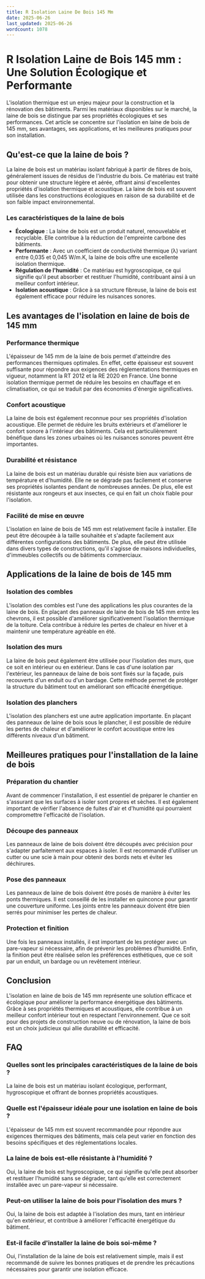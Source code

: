 ```yaml
---
title: R Isolation Laine De Bois 145 Mm
date: 2025-06-26
last_updated: 2025-06-26
wordcount: 1078
---
```


# R Isolation Laine de Bois 145 mm : Une Solution Écologique et Performante

L'isolation thermique est un enjeu majeur pour la construction et la rénovation des bâtiments. Parmi les matériaux disponibles sur le marché, la laine de bois se distingue par ses propriétés écologiques et ses performances. Cet article se concentre sur l'isolation en laine de bois de 145 mm, ses avantages, ses applications, et les meilleures pratiques pour son installation.

## Qu'est-ce que la laine de bois ?

La laine de bois est un matériau isolant fabriqué à partir de fibres de bois, généralement issues de résidus de l'industrie du bois. Ce matériau est traité pour obtenir une structure légère et aérée, offrant ainsi d'excellentes propriétés d'isolation thermique et acoustique. La laine de bois est souvent utilisée dans les constructions écologiques en raison de sa durabilité et de son faible impact environnemental.

### Les caractéristiques de la laine de bois

- **Écologique** : La laine de bois est un produit naturel, renouvelable et recyclable. Elle contribue à la réduction de l'empreinte carbone des bâtiments.
- **Performante** : Avec un coefficient de conductivité thermique (λ) variant entre 0,035 et 0,045 W/m.K, la laine de bois offre une excellente isolation thermique.
- **Régulation de l'humidité** : Ce matériau est hygroscopique, ce qui signifie qu'il peut absorber et restituer l'humidité, contribuant ainsi à un meilleur confort intérieur.
- **Isolation acoustique** : Grâce à sa structure fibreuse, la laine de bois est également efficace pour réduire les nuisances sonores.

## Les avantages de l'isolation en laine de bois de 145 mm

### Performance thermique

L'épaisseur de 145 mm de la laine de bois permet d'atteindre des performances thermiques optimales. En effet, cette épaisseur est souvent suffisante pour répondre aux exigences des réglementations thermiques en vigueur, notamment la RT 2012 et la RE 2020 en France. Une bonne isolation thermique permet de réduire les besoins en chauffage et en climatisation, ce qui se traduit par des économies d'énergie significatives.

### Confort acoustique

La laine de bois est également reconnue pour ses propriétés d'isolation acoustique. Elle permet de réduire les bruits extérieurs et d'améliorer le confort sonore à l'intérieur des bâtiments. Cela est particulièrement bénéfique dans les zones urbaines où les nuisances sonores peuvent être importantes.

### Durabilité et résistance

La laine de bois est un matériau durable qui résiste bien aux variations de température et d'humidité. Elle ne se dégrade pas facilement et conserve ses propriétés isolantes pendant de nombreuses années. De plus, elle est résistante aux rongeurs et aux insectes, ce qui en fait un choix fiable pour l'isolation.

### Facilité de mise en œuvre

L'isolation en laine de bois de 145 mm est relativement facile à installer. Elle peut être découpée à la taille souhaitée et s'adapte facilement aux différentes configurations des bâtiments. De plus, elle peut être utilisée dans divers types de constructions, qu'il s'agisse de maisons individuelles, d'immeubles collectifs ou de bâtiments commerciaux.

## Applications de la laine de bois de 145 mm

### Isolation des combles

L'isolation des combles est l'une des applications les plus courantes de la laine de bois. En plaçant des panneaux de laine de bois de 145 mm entre les chevrons, il est possible d'améliorer significativement l'isolation thermique de la toiture. Cela contribue à réduire les pertes de chaleur en hiver et à maintenir une température agréable en été.

### Isolation des murs

La laine de bois peut également être utilisée pour l'isolation des murs, que ce soit en intérieur ou en extérieur. Dans le cas d'une isolation par l'extérieur, les panneaux de laine de bois sont fixés sur la façade, puis recouverts d'un enduit ou d'un bardage. Cette méthode permet de protéger la structure du bâtiment tout en améliorant son efficacité énergétique.

### Isolation des planchers

L'isolation des planchers est une autre application importante. En plaçant des panneaux de laine de bois sous le plancher, il est possible de réduire les pertes de chaleur et d'améliorer le confort acoustique entre les différents niveaux d'un bâtiment.

## Meilleures pratiques pour l'installation de la laine de bois

### Préparation du chantier

Avant de commencer l'installation, il est essentiel de préparer le chantier en s'assurant que les surfaces à isoler sont propres et sèches. Il est également important de vérifier l'absence de fuites d'air et d'humidité qui pourraient compromettre l'efficacité de l'isolation.

### Découpe des panneaux

Les panneaux de laine de bois doivent être découpés avec précision pour s'adapter parfaitement aux espaces à isoler. Il est recommandé d'utiliser un cutter ou une scie à main pour obtenir des bords nets et éviter les déchirures.

### Pose des panneaux

Les panneaux de laine de bois doivent être posés de manière à éviter les ponts thermiques. Il est conseillé de les installer en quinconce pour garantir une couverture uniforme. Les joints entre les panneaux doivent être bien serrés pour minimiser les pertes de chaleur.

### Protection et finition

Une fois les panneaux installés, il est important de les protéger avec un pare-vapeur si nécessaire, afin de prévenir les problèmes d'humidité. Enfin, la finition peut être réalisée selon les préférences esthétiques, que ce soit par un enduit, un bardage ou un revêtement intérieur.

## Conclusion

L'isolation en laine de bois de 145 mm représente une solution efficace et écologique pour améliorer la performance énergétique des bâtiments. Grâce à ses propriétés thermiques et acoustiques, elle contribue à un meilleur confort intérieur tout en respectant l'environnement. Que ce soit pour des projets de construction neuve ou de rénovation, la laine de bois est un choix judicieux qui allie durabilité et efficacité.

## FAQ

### Quelles sont les principales caractéristiques de la laine de bois ?

La laine de bois est un matériau isolant écologique, performant, hygroscopique et offrant de bonnes propriétés acoustiques.

### Quelle est l'épaisseur idéale pour une isolation en laine de bois ?

L'épaisseur de 145 mm est souvent recommandée pour répondre aux exigences thermiques des bâtiments, mais cela peut varier en fonction des besoins spécifiques et des réglementations locales.

### La laine de bois est-elle résistante à l'humidité ?

Oui, la laine de bois est hygroscopique, ce qui signifie qu'elle peut absorber et restituer l'humidité sans se dégrader, tant qu'elle est correctement installée avec un pare-vapeur si nécessaire.

### Peut-on utiliser la laine de bois pour l'isolation des murs ?

Oui, la laine de bois est adaptée à l'isolation des murs, tant en intérieur qu'en extérieur, et contribue à améliorer l'efficacité énergétique du bâtiment.

### Est-il facile d'installer la laine de bois soi-même ?

Oui, l'installation de la laine de bois est relativement simple, mais il est recommandé de suivre les bonnes pratiques et de prendre les précautions nécessaires pour garantir une isolation efficace.